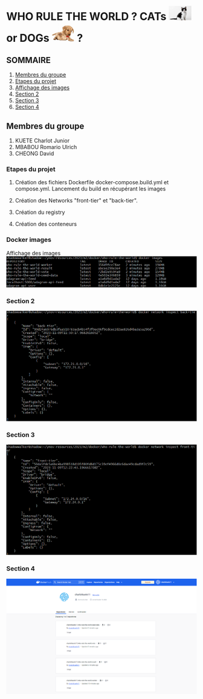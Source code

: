 # WHO RULE THE WORLD ? CATs <img src="images/cat.jpg" alt="cats" width="60" /> or DOGs <img src="images/dog.jpg" alt="dogs" width="60" /> ?

## SOMMAIRE

1. [Membres du groupe](#membres-du-groupe)
2. [Etapes du projet](#etapes-du-projet)
3. [Affichage des images](#docker-images)
4. [Section 2](#Section-2)
5. [Section 3](#Section-3)
6. [Section 4](#Section-4)

## Membres du groupe

1. KUETE Charlot Junior
2. MBABOU Romario Ulrich
3. CHEONG David

### Etapes du projet

1. Création des fichiers Dockerfile docker-compose.build.yml et compose.yml.
Lancement du build en récupérant les images

2. Création des Networks "front-tier" et "back-tier".

3. Création du registry

4. Création des conteneurs


### Docker images
Affichage des images
![image1](images/image1.png)

### Section 2

![image2](images/image2.png)

### Section 3

![image3](images/image3.png)

### Section 4


![image4](images/image4.png)

